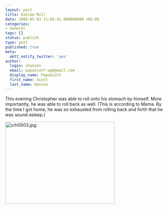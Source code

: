 ```yaml
---
layout: post
title: Eskimo Roll
date: 2000-05-03 21:05:51.000000000 +02:00
categories:
- General
tags: []
status: publish
type: post
published: true
meta:
  aktt_notify_twitter: 'yes'
author:
  login: shanson
  email: papascott-wp@gmail.com
  display_name: PapaScott
  first_name: Scott
  last_name: Hanson
---
```

<p>This evening Christopher was able to roll onto his stomach by himself. More importantly, he was able to roll back as well. (This is according to Mama. By the time I got home, he was so exhausted from rolling back and forth that he was sound asleep.)</p>
<p><img src="https://res.cloudinary.com/papascott/image/upload/wordpress/wp-content/uploads/2000/05/20000503015.jpg" height="262" width="350" border="0" alt="crh0503.jpg: " /></p>
